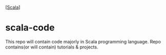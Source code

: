 
[[Scala](https://github.com/IshanRattan/scala-code/tree/main/img/scala.jpg)]

# scala-code
This repo will contain code majorly in Scala programming language. 
Repo contains(or will contain) tutorials &amp; projects.
